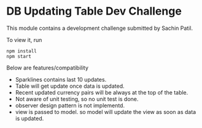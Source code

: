 DB Updating Table Dev Challenge
===============================

This module contains a development challenge submitted by Sachin Patil.

To view it, run

```
npm install
npm start
```

Below are features/compatibility

* Sparklines contains last 10 updates.
* Table will get update once data is updated.
* Recent updated currency pairs will be always at the top of the table.
* Not aware of unit testing, so no unit test is done.
* observer design pattern is not implementd.
* view is passed to model. so model will update the view as soon as data is updated.
